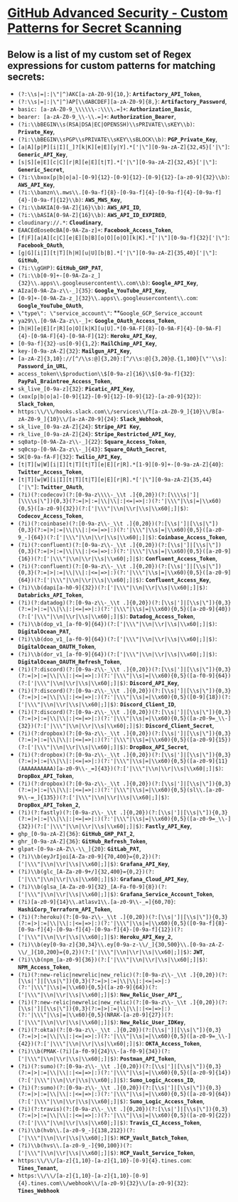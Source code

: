 # [GitHub Advanced Security - Custom Patterns for Secret Scanning](https://docs.github.com/en/enterprise-cloud@latest/code-security/secret-scanning/)

## Below is a list of my custom set of Regex expressions for custom patterns for matching secrets:

* `(?:\\s|=|:|\"|^)AKC[a-zA-Z0-9]{10,}`: **`Artifactory_API_Token`**,
* `(?:\\s|=|:|\"|^)AP[\\dABCDEF][a-zA-Z0-9]{8,}`: **`Artifactory_Password`**,
* `basic: [a-zA-Z0-9_\\\\\\-:\\\\.=]+`: **`Authorization_Basic`**,
* `bearer: [a-zA-Z0-9_\\-\\.=]+`: **`Authorization_Bearer`**,
* `(?i:\\bBEGIN\\s(RSA|DSA|EC|OPENSSH)\\sPRIVATE\\sKEY\\b)`: **`Private_Key`**,
* `(?i:\\bBEGIN\\sPGP\\sPRIVATE\\sKEY\\sBLOCK\\b)`: **`PGP_Private_Key`**,
* `[a|A][p|P][i|I][_]?[k|K][e|E][y|Y].*['|\"][0-9a-zA-Z]{32,45}['|\"]`: **`Generic_API_Key`**,
* `[s|S][e|E][c|C][r|R][e|E][t|T].*['|\"][0-9a-zA-Z]{32,45}['|\"]`: **`Generic_Secret`**,
* `(?i:\\bxox[p|b|o|a]-[0-9]{12}-[0-9]{12}-[0-9]{12}-[a-z0-9]{32}\\b)`: **`AWS_API_Key`**,
* `(?i:\\bamzn\\.mws\\.[0-9a-f]{8}-[0-9a-f]{4}-[0-9a-f]{4}-[0-9a-f]{4}-[0-9a-f]{12}\\b)`: **`AWS_MWS_Key`**,
* `(?i:\\bAKIA[0-9A-Z]{16}\\b)`: **`AWS_API_ID`**,
* `(?i:\\bASIA[0-9A-Z]{16}\\b)`: **`AWS_API_ID_EXPIRED`**,
* `cloudinary://.*`: **`Cloudinary`**,
* `EAACEdEose0cBA[0-9A-Za-z]+`: **`Facebook_Access_Token`**,
* `[f|F][a|A][c|C][e|E][b|B][o|O][o|O][k|K].*['|\"][0-9a-f]{32}['|\"]`: **`Facebook_OAuth`**,
* `[g|G][i|I][t|T][h|H][u|U][b|B].*['|\"][0-9a-zA-Z]{35,40}['|\"]`: **`GitHub`**,
* `(?i:\\gGHP)`: **`GitHub_GHP_PAT`**,
* `(?i:\\b[0-9]+-[0-9A-Za-z_]{32}\\.apps\\.googleusercontent\\.com\\b)`: **`Google_API_Key`**,
* `AIza[0-9A-Za-z\\-_]{35}`: **`Google_YouTube_API_Key`**,
* `[0-9]+-[0-9A-Za-z_]{32}\\.apps\\.googleusercontent\\.com`: **`Google_YouTube_OAuth`**,
* `\"type\": \"service_account\"`: **`Google_GCP_Service_account`
* `ya29\\.[0-9A-Za-z\\-_]+`: **`Google_OAuth_Access_Token`**,
* `[h|H][e|E][r|R][o|O][k|K][u|U].*[0-9A-F]{8}-[0-9A-F]{4}-[0-9A-F]{4}-[0-9A-F]{4}-[0-9A-F]{12}`: **`Heroku_API_Key`**,
* `[0-9a-f]{32}-us[0-9]{1,2}`: **`MailChimp_API_Key`**,
* `key-[0-9a-zA-Z]{32}`: **`Mailgun_API_Key`**,
* `[a-zA-Z]{3,10}://[^/\\s:@]{3,20}:[^/\\s:@]{3,20}@.{1,100}[\"'\\s]`: **`Password_in_URL`**,
* `access_token\\$production\\$[0-9a-z]{16}\\$[0-9a-f]{32}`: **`PayPal_Braintree_Access_Token`**,
* `sk_live_[0-9a-z]{32}`: **`Picatic_API_Key`**,
* `(xox[p|b|o|a]-[0-9]{12}-[0-9]{12}-[0-9]{12}-[a-z0-9]{32})`: **`Slack_Token`**,
* `https:\\/\\/hooks.slack.com\\/services\\/T[a-zA-Z0-9_]{10}\\/B[a-zA-Z0-9_]{10}\\/[a-zA-Z0-9]{24}`: **`Slack_Webhook`**,
* `sk_live_[0-9a-zA-Z]{24}`: **`Stripe_API Key`**,
* `rk_live_[0-9a-zA-Z]{24}`: **`Stripe_Restricted_API_Key`**,
* `sq0atp-[0-9A-Za-z\\-_]{22}`: **`Square_Access_Token`**,
* `sq0csp-[0-9A-Za-z\\-_]{43}`: **`Square_OAuth_Secret`**,
* `SK[0-9a-fA-F]{32}`: **`Twilio_API_Key`**,
* `[t|T][w|W][i|I][t|T][t|T][e|E][r|R].*[1-9][0-9]+-[0-9a-zA-Z]{40}`: **`Twitter_Access_Token`**,
* `[t|T][w|W][i|I][t|T][t|T][e|E][r|R].*['|\"][0-9a-zA-Z]{35,44}['|\"]`: **`Twitter_OAuth`**,
* `(?i)(?:codecov)(?:[0-9a-z\\\\-_\\t .]{0,20})(?:[\\\\s|']|[\\\\s|\"]){0,3}(?:=|>|:=|\\|\\|:|<=|=>|:)(?:'|\\\"|\\s|=|\\x60){0,5}([a-z0-9]{32})(?:['|\\\"|\\n|\\r|\\s|\\x60|;]|$)`: **`Codecov_Access_Token`**,
* `(?i)(?:coinbase)(?:[0-9a-z\\-_\\t .]{0,20})(?:[\\s|']|[\\s|\"]){0,3}(?:=|>|:=|\\|\\|:|<=|=>|:)(?:'|\\\"|\\s|=|\\x60){0,5}([a-z0-9_-]{64})(?:['|\\\"|\\n|\\r|\\s|\\x60|;]|$)`: **`Coinbase_Access_Token`**,
* `(?i)(?:confluent)(?:[0-9a-z\\-_\\t .]{0,20})(?:[\\s|']|[\\s|\"]){0,3}(?:=|>|:=|\\|\\|:|<=|=>|:)(?:'|\\\"|\\s|=|\\x60){0,5}([a-z0-9]{16})(?:['|\\\"|\\n|\\r|\\s|\\x60|;]|$)`: **`Confluent_Access_Token`**,
* `(?i)(?:confluent)(?:[0-9a-z\\-_\\t .]{0,20})(?:[\\s|']|[\\s|\"]){0,3}(?:=|>|:=|\\|\\|:|<=|=>|:)(?:'|\\\"|\\s|=|\\x60){0,5}([a-z0-9]{64})(?:['|\\\"|\\n|\\r|\\s|\\x60|;]|$)`: **`Confluent_Access_Key`**,
* `(?i)\\b(dapi[a-h0-9]{32})(?:['|\\\"|\\n|\\r|\\s|\\x60|;]|$)`: **`Databricks_API_Token`**,
* `(?i)(?:datadog)(?:[0-9a-z\\-_\\t .]{0,20})(?:[\\s|']|[\\s|\"]){0,3}(?:=|>|:=|\\|\\|:|<=|=>|:)(?:'|\\\"|\\s|=|\\x60){0,5}([a-z0-9]{40})(?:['|\\\"|\\n|\\r|\\s|\\x60|;]|$)`: **`Datadog_Access_Token`**,
* `(?i)\\b(dop_v1_[a-f0-9]{64})(?:['|\\\"|\\n|\\r|\\s|\\x60|;]|$)`: **`DigitalOcean_PAT`**,
* `(?i)\\b(doo_v1_[a-f0-9]{64})(?:['|\\\"|\\n|\\r|\\s|\\x60|;]|$)`: **`DigitalOcean_OAUTH_Token`**,
* `(?i)\\b(dor_v1_[a-f0-9]{64})(?:['|\\\"|\\n|\\r|\\s|\\x60|;]|$)`: **`DigitalOcean_OAUTH_Refresh_Token`**,
* `(?i)(?:discord)(?:[0-9a-z\\-_\\t .]{0,20})(?:[\\s|']|[\\s|\"]){0,3}(?:=|>|:=|\\|\\|:|<=|=>|:)(?:'|\\\"|\\s|=|\\x60){0,5}([a-f0-9]{64})(?:['|\\\"|\\n|\\r|\\s|\\x60|;]|$)`: **`Discord_API_Key`**,
* `(?i)(?:discord)(?:[0-9a-z\\-_\\t .]{0,20})(?:[\\s|']|[\\s|\"]){0,3}(?:=|>|:=|\\|\\|:|<=|=>|:)(?:'|\\\"|\\s|=|\\x60){0,5}([0-9]{18})(?:['|\\\"|\\n|\\r|\\s|\\x60|;]|$)`: **`Discord_Client_ID`**,
* `(?i)(?:discord)(?:[0-9a-z\\-_\\t .]{0,20})(?:[\\s|']|[\\s|\"]){0,3}(?:=|>|:=|\\|\\|:|<=|=>|:)(?:'|\\\"|\\s|=|\\x60){0,5}([a-z0-9=_\\-]{32})(?:['|\\\"|\\n|\\r|\\s|\\x60|;]|$)`: **`Discord_Client_Secret`**,
* `(?i)(?:dropbox)(?:[0-9a-z\\-_\\t .]{0,20})(?:[\\s|']|[\\s|\"]){0,3}(?:=|>|:=|\\|\\|:|<=|=>|:)(?:'|\\\"|\\s|=|\\x60){0,5}([a-z0-9]{15})(?:['|\\\"|\\n|\\r|\\s|\\x60|;]|$)`: **`DropBox_API_Secret`**,
* `(?i)(?:dropbox)(?:[0-9a-z\\-_\\t .]{0,20})(?:[\\s|']|[\\s|\"]){0,3}(?:=|>|:=|\\|\\|:|<=|=>|:)(?:'|\\\"|\\s|=|\\x60){0,5}([a-z0-9]{11}(AAAAAAAAAA)[a-z0-9\\-_=]{43})(?:['|\\\"|\\n|\\r|\\s|\\x60|;]|$)`: **`DropBox_API_Token`**,
* `(?i)(?:dropbox)(?:[0-9a-z\\-_\\t .]{0,20})(?:[\\s|']|[\\s|\"]){0,3}(?:=|>|:=|\\|\\|:|<=|=>|:)(?:'|\\\"|\\s|=|\\x60){0,5}(sl\\.[a-z0-9\\-=_]{135})(?:['|\\\"|\\n|\\r|\\s|\\x60|;]|$)`: **`DropBox_API_Token_2`**,
* `(?i)(?:fastly)(?:[0-9a-z\\-_\\t .]{0,20})(?:[\\s|']|[\\s|\"]){0,3}(?:=|>|:=|\\|\\|:|<=|=>|:)(?:'|\\\"|\\s|=|\\x60){0,5}([a-z0-9=_\\-]{32})(?:['|\\\"|\\n|\\r|\\s|\\x60|;]|$)`: **`Fastly_API_Key`**,
* `ghp_[0-9a-zA-Z]{36}`: **`GitHub_GHP_PAT_2`**,
* `ghr_[0-9a-zA-Z]{36}`: **`GitHub_Refresh_Token`**,
* `glpat-[0-9a-zA-Z\\-\\_]{20}`: **`GitLab_PAT`**,
* `(?i)\\b(eyJrIjoi[A-Za-z0-9]{70,400}={0,2})(?:['|\\\"|\\n|\\r|\\s|\\x60|;]|$)`: **`Grafana_API_Key`**,
* `(?i)\\b(glc_[A-Za-z0-9+/]{32,400}={0,2})(?:['|\\\"|\\n|\\r|\\s|\\x60|;]|$)`: **`Grafana_Cloud_API_Key`**,
* `(?i)\\b(glsa_[A-Za-z0-9]{32}_[A-Fa-f0-9]{8})(?:['|\\\"|\\n|\\r|\\s|\\x60|;]|$)`: **`Grafana_Service_Account_Token`**,
* `(?i)[a-z0-9]{14}\\.atlasv1\\.[a-z0-9\\-_=]{60,70}`: **`HashiCorp_Terraform_API_Token`**,
* `(?i)(?:heroku)(?:[0-9a-z\\-_\\t .]{0,20})(?:[\\s|']|[\\s|\"]){0,3}(?:=|>|:=|\\|\\|:|<=|=>|:)(?:'|\\\"|\\s|=|\\x60){0,5}([0-9a-f]{8}-[0-9a-f]{4}-[0-9a-f]{4}-[0-9a-f]{4}-[0-9a-f]{12})(?:['|\\\"|\\n|\\r|\\s|\\x60|;]|$)`: **`Heroku_API_Key_2`**,
* `(?i)\\b(ey[0-9a-z]{30,34}\\.ey[0-9a-z-\\/_]{30,500}\\.[0-9a-zA-Z-\\/_]{10,200}={0,2})(?:['|\\\"|\\n|\\r|\\s|\\x60|;]|$)`: **`JWT`**,
* `(?i)\\b(npm_[a-z0-9]{36})(?:['|\\\"|\\n|\\r|\\s|\\x60|;]|$)`: **`NPM_Access_Token`**,
* `(?i)(?:new-relic|newrelic|new_relic)(?:[0-9a-z\\-_\\t .]{0,20})(?:[\\s|']|[\\s|\"]){0,3}(?:=|>|:=|\\|\\|:|<=|=>|:)(?:'|\\\"|\\s|=|\\x60){0,5}([a-z0-9]{64})(?:['|\\\"|\\n|\\r|\\s|\\x60|;]|$)`: **`New_Relic_User_API_`**,
* `(?i)(?:new-relic|newrelic|new_relic)(?:[0-9a-z\\-_\\t .]{0,20})(?:[\\s|']|[\\s|\"]){0,3}(?:=|>|:=|\\|\\|:|<=|=>|:)(?:'|\\\"|\\s|=|\\x60){0,5}(NRAK-[a-z0-9]{27})(?:['|\\\"|\\n|\\r|\\s|\\x60|;]|$)`: **`New_Relic_User_IDKey`**,
* `(?i)(?:okta)(?:[0-9a-z\\-_\\t .]{0,20})(?:[\\s|']|[\\s|\"]){0,3}(?:=|>|:=|\\|\\|:|<=|=>|:)(?:'|\\\"|\\s|=|\\x60){0,5}([a-z0-9=_\\-]{42})(?:['|\\\"|\\n|\\r|\\s|\\x60|;]|$)`: **`OKTA_Access_Token`**,
* `(?i)\\b(PMAK-(?i)[a-f0-9]{24}\\-[a-f0-9]{34})(?:['|\\\"|\\n|\\r|\\s|\\x60|;]|$)`: **`Postman_API_Token`**,
* `(?i)(?:sumo)(?:[0-9a-z\\-_\\t .]{0,20})(?:[\\s|']|[\\s|\"]){0,3}(?:=|>|:=|\\|\\|:|<=|=>|:)(?:'|\\\"|\\s|=|\\x60){0,5}([a-z0-9]{14})(?:['|\\\"|\\n|\\r|\\s|\\x60|;]|$)`: **`Sumo_Logic_Access_ID`**,
* `(?i)(?:sumo)(?:[0-9a-z\\-_\\t .]{0,20})(?:[\\s|']|[\\s|\"]){0,3}(?:=|>|:=|\\|\\|:|<=|=>|:)(?:'|\\\"|\\s|=|\\x60){0,5}([a-z0-9]{64})(?:['|\\\"|\\n|\\r|\\s|\\x60|;]|$)`: **`Sumo_Logic_Access_Token`**,
* `(?i)(?:travis)(?:[0-9a-z\\-_\\t .]{0,20})(?:[\\s|']|[\\s|\"]){0,3}(?:=|>|:=|\\|\\|:|<=|=>|:)(?:'|\\\"|\\s|=|\\x60){0,5}([a-z0-9]{22})(?:['|\\\"|\\n|\\r|\\s|\\x60|;]|$)`: **`Travis_CI_Access_Token`**,
* `(?i)\\b(hvb\\.[a-z0-9_-]{138,212})(?:['|\\\"|\\n|\\r|\\s|\\x60|;]|$)`: **`HCP_Vault_Batch_Token`**,
* `(?i)\\b(hvs\\.[a-z0-9_-]{90,100})(?:['|\\\"|\\n|\\r|\\s|\\x60|;]|$)`: **`HCP_Vault_Service_Token`**,
* `https:\\/\\/[a-z]{1,10}-[a-z]{1,10}-[0-9]{4}.tines.com`: **`Tines_Tenant`**,
* `https:\\/\\/[a-z]{1,10}-[a-z]{1,10}-[0-9]{4}.tines.com\\/webhook\\/[a-z0-9]{32}\\/[a-z0-9]{32}`: **`Tines_Webhook`**
